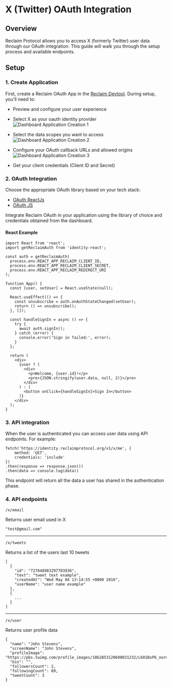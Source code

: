 # X (Twitter) OAuth Integration

## Overview
Reclaim Protocol allows you to access X (formerly Twitter) user data through our OAuth integration. This guide will walk you through the setup process and available endpoints.

## Setup

### 1. Create Application
First, create a Reclaim OAuth App in the [Reclaim Devtool](https://dev.reclaimprotocol.org/new-application). During setup, you'll need to:
- Preview and configure your user experience
- Select X as your oauth identity provider
![Dashboard Application Creation 1](/apis/x/1.png)

- Select the data scopes you want to access
![Dashboard Application Creation 2](/apis/x/2.png)

- Configure your OAuth callback URLs and allowed origins
![Dashboard Application Creation 3](/apis/x/3.png)

- Get your client credentials (Client ID and Secret)

### 2. OAuth Integration

Choose the appropriate OAuth library based on your tech stack:
- [OAuth ReactJs](/oauth-react)
- [OAuth JS](/oauth-js)

Integrate Reclaim OAuth in your application using the library of choice and credentials obtained from the dashboard.

#### React Example
```tsx
import React from 'react';
import getReclaimAuth from 'identity-react';

const auth = getReclaimAuth(
  process.env.REACT_APP_RECLAIM_CLIENT_ID,
  process.env.REACT_APP_RECLAIM_CLIENT_SECRET,
  process.env.REACT_APP_RECLAIM_REDIRECT_URI
);

function App() {
  const [user, setUser] = React.useState(null);

  React.useEffect(() => {
    const unsubscribe = auth.onAuthStateChanged(setUser);
    return () => unsubscribe();
  }, []);

  const handleSignIn = async () => {
    try {
      await auth.signIn();
    } catch (error) {
      console.error('Sign in failed:', error);
    }
  };

  return (
    <div>
      {user ? (
        <div>
          <p>Welcome, {user.id}!</p>
          <pre>{JSON.stringify(user.data, null, 2)}</pre>
        </div>
      ) : (
        <button onClick={handleSignIn}>Sign In</button>
      )}
    </div>
  );
}
```

### 3. API integration
When the user is authenticated you can access user data using API endpoints.
For example:
```tsx
fetch('https://identity.reclaimprotocol.org/v1/x/me', {
    method: 'GET',
    credentials: 'include'
})
.then(response => response.json())
.then(data => console.log(data))
```
This endpoint will return all the data a user has shared in the authentication phase.

### 4. API endpoints
```
/x/email
```
Returns user email used in X
```
"test@gmail.com"
```
---
```
/x/tweets
```
Returns a list of the users last 10 tweets
```
[
  {
    "id": "727848983297703936",
    "text": "tweet text example",
    "createdAt": "Wed May 04 13:14:55 +0000 2016", 
    "userName": "user name example"
  },
  {
    ...
  }
]
```
---
```
/x/user
```
Returns user profile data
```
{
  "name": "John Stevens",
  "screenName": "John Stevens", 
  "profileImage": "https://pbs.twimg.com/profile_images/1862853120600031232/L601BxP6_normal.jpg",
  "bio": "",
  "followersCount": 2,
  "followingCount": 69,
  "tweetCount": 3
}
```